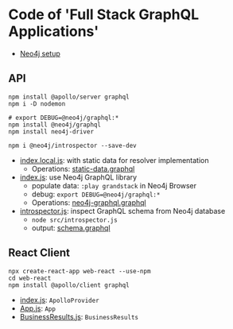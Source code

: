 # Code of 'Full Stack GraphQL Applications'

- [Neo4j setup](https://github.com/zhoujiagen/application-store/tree/main/data-engineering/neo4j)

## API

```shell
npm install @apollo/server graphql
npm i -D nodemon

# export DEBUG=@neo4j/graphql:*
npm install @neo4j/graphql
npm install neo4j-driver

npm i @neo4j/introspector --save-dev
```

- [index.local.js](./api/src/index.local.js): with static data for resolver implementation
  - Operations: [static-data.graphql](./graphql/static-data.graphql)
- [index.js](./api/src/index.js): use Neo4j GraphQL library
  - populate data: `:play grandstack` in Neo4j Browser
  - debug: `export DEBUG=@neo4j/graphql:*`
  - Operations: [neo4j-graphql.graphql](./graphql/neo4j-graphql.graphql)
- [introspector.js](./api/src/introspector.js): inspect GraphQL schema from Neo4j database
  - `node src/introspector.js`
  - output: [schema.graphql](./graphql/schema.graphql)

## React Client

```shell
npx create-react-app web-react --use-npm
cd web-react
npm install @apollo/client graphql
```

- [index.js](./web-react/src/index.js): `ApolloProvider`
- [App.js](./web-react/src/App.js): `App`
- [BusinessResults.js](./web-react/src/BusinessResults.js): `BusinessResults`